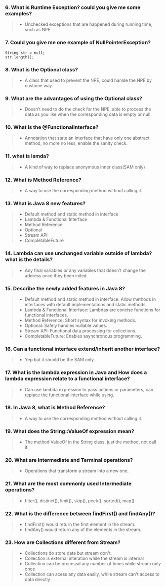 ### 6.  What is Runtime Exception? could you give me some examples?
> - Unchecked exceptions that are happened during running time, such as NPE
### 7. Could you give me one example of NullPointerException?
```
String str = null;
str.length();
```
### 8.  What is the Optional class?
> - A class that used to prevent the NPE, could hanlde the NPE by custome way.
### 9.  What are the advantages of using the Optional class?
> - Doesn't need to do the check for the NPE, able to process the data as you like when the corresponding data is empty or null.
### 10. What is the @FunctionalInterface?
> - Annotation that state an interface that have only one abstract method, no more no less, enable the sanity check.
### 11. what is lamda?
> - A kind of way to replace anonymous inner class(SAM only) 
### 12. What is Method Reference?
> - A way to use the corresponding method without calling it.
### 13. What is Java 8 new features?
> - Default method and static method in interface
> - Lambda & Functional Interface
> - Method Reference
> - Optional
> - Stream API
> - CompletableFuture
### 14. Lambda can use unchanged variable outside of lambda? what is the details?
> - Any final variables or any variables that doesn't change the address once they been inited 
### 15. Describe the newly added features in Java 8?
> - Default method and static method in interface: Allow methods in interfaces with default implementations and static methods.
> - Lambda & Functional Interface: Lambdas are concise functions for functional interfaces.
> - Method Reference: Short syntax for invoking methods.
> - Optional: Safely handles nullable values.
> - Stream API: Functional data processing for collections.
> - CompletableFuture: Enables asynchronous programming.
### 16. Can a functional interface extend/inherit another interface?
> - Yep but it shuold be the SAM only.
### 17.  What is the lambda expression in Java and How does a lambda expression relate to a functional interface?
> - Can use lambda expression to pass actions or parameters, can replace the functional interface while using.
### 18. In Java 8, what is Method Reference?
> - A way to use the corresponding method without calling it.
### 19. What does the String::ValueOf expression mean?
> - The method ValueOf in the String class, just the method, not call it.
### 20. What are Intermediate and Terminal operations?
> - Operations that transform a stream into a new one.
### 21. What are the most commonly used Intermediate operations?
> - filter(), distinct(), limit(), skip(), peek(), sorted(), map()
### 22. What is the difference between findFirst() and findAny()?
> - findFirst() would return the first element in the stream.
> - findAny() would return any of the elements in the stream.
### 23. How are Collections different from Stream?
> - Collections do store data but stream don't.
> - Collection is external interation while the stream is internal
> - Collection can be processd any number of times while stream only once 
> - Collection can acess any data easily, while stream can't access to data directly
